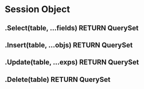 # Session Object


## .Select(table, ...fields) RETURN QuerySet

## .Insert(table, ...objs) RETURN QuerySet

## .Update(table, ...exps) RETURN QuerySet

## .Delete(table) RETURN QuerySet

